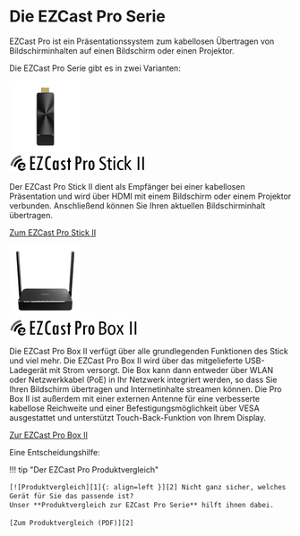 # Die EZCast Pro Serie

EZCast Pro ist ein Präsentationssystem zum kabellosen Übertragen von Bildschirminhalten auf einen Bildschirm oder einen Projektor.

Die EZCast Pro Serie gibt es in zwei Varianten: 

<div class="md-showcase">
	<img src="assets/img/stick2.png" alt="Abbildung: EZCast Pro Stick II">
	<div>
		<img src="assets/img/ezcastpro.stick2.black.png" alt="Logo: EZCast Pro Stick II">
		<p>Der EZCast Pro Stick II dient als Empfänger bei einer kabellosen Präsentation und wird über HDMI mit einem Bildschirm oder einem Projektor verbunden. Anschließend können Sie Ihren aktuellen Bildschirminhalt übertragen.</p>
		<p><a href="pro-stick-d10/intro">Zum EZCast Pro Stick II</a></p>
	</div>
</div>
<div class="md-showcase">
	<img src="assets/img/box2.png" alt="Abbildung: EZCast Pro Box II">
	<div>
		<img src="assets/img/ezcastpro.box2.black.logo.png" alt="Logo: EZCast Pro Box II">
		<p>Die EZCast Pro Box II verfügt über alle grundlegenden Funktionen des Stick und viel mehr. Die EZCast Pro Box II wird über das mitgelieferte USB-Ladegerät mit Strom versorgt. Die Box kann dann entweder über WLAN oder Netzwerkkabel (PoE) in Ihr Netzwerk integriert werden, so dass Sie Ihren Bildschirm übertragen und Internetinhalte streamen können. Die Pro Box II ist außerdem mit einer externen Antenne für eine verbesserte kabellose Reichweite und einer Befestigungsmöglichkeit über VESA ausgestattet und unterstützt Touch-Back-Funktion von Ihrem Display.</p>
		<p><a href="pro-box-b10/intro">Zur EZCast Pro Box II</a></p>
	</div>
</div>

Eine Entscheidungshilfe:

!!! tip "Der EZCast Pro Produktvergleich"

    [![Produktvergleich][1]{: align=left }][2] Nicht ganz sicher, welches Gerät für Sie das passende ist?   
	Unser **Produktvergleich zur EZCast Pro Serie** hilft ihnen dabei.
	
	[Zum Produktvergleich (PDF)][2]

  [1]: assets/img/product-comparison.png
  [2]: https://download.stueber.de/doc/de/ezcastpro/ezcastpro.produktvergleich.de.pdf
